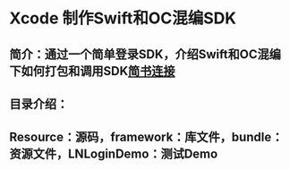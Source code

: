 # Xcode 制作Swift和OC混编SDK

## 简介：通过一个简单登录SDK，介绍Swift和OC混编下如何打包和调用SDK[简书连接][1]

## 目录介绍：
## Resource：源码，framework：库文件，bundle：资源文件，LNLoginDemo：测试Demo

[1]: http://www.jianshu.com/writer#/notebooks/8272505/notes/7348602